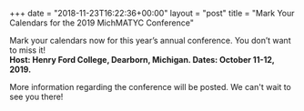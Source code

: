 +++
date = "2018-11-23T16:22:36+00:00"
layout = "post"
title = "Mark Your Calendars for the 2019 MichMATYC Conference"

Mark your calendars now for this year’s annual conference. You don’t want to miss it!<br/>
**Host: Henry Ford College, Dearborn, Michigan. Dates: October 11-12, 2019.**

More information regarding the conference will be posted. We can't wait to see you there!
